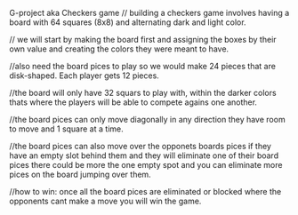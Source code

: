 G-project aka Checkers game
// building a checkers game involves having a board with 64 squares (8x8) and alternating dark and light color.

// we will start by making the board first and assigning the boxes by their own value and creating the colors they were meant to have.

//also need the board pices to play so we would make 24 pieces that are disk-shaped. Each player gets 12 pieces.

//the board will only have 32 squars to play with, within the darker colors thats where the players will be able to compete agains one another.

//the board pices can only move diagonally in any direction they have room to move and 1 square at a time.

//the board pices can also move over the opponets boards pices if they have an empty slot behind them and they will eliminate one of their board pices there could be more the one empty spot and you can eliminate more pices on the board jumping over them. 

//how to win: once all the board pices are eliminated or blocked where the opponents cant make a move you will win the game.
